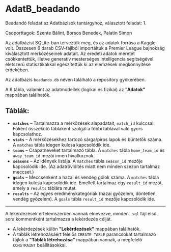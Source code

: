 # AdatB_beadando
Beadandó feladat az Adatbázisok tantárgyhoz, választott feladat: 1. 

Csoporttagok: Szente Bálint, Borsos Benedek, Palatin Simon

Az adatbázist SQLite-ban terveztük meg, és az adatok forrása a Kaggle volt. Összesen 6 darab CSV-fájlból importáltuk a Premier League bajnokság kiválasztott mérkőzéseinek adatait. Az eredeti adatok méretét csökkentettük, illetve generatív mesterséges intelligencia segítségével életszerű statisztikákkal egészítettük ki az elemzések megkönnyítése érdekében.

Az adatbázis `beadando.db` néven található a repository gyökerében.

A 6 tábla, valamint az adatmodellek (logikai és fizikai) az **"Adatok"** mappában találhatók.

## Táblák:

- **`matches`** – Tartalmazza a mérkőzések alapadatait, `match_id` kulccsal. Főként összekötő táblaként szolgál a többi táblával való gyors kapcsolathoz.
- **`stats`** – A mérkőzésekhez tartozó sárga/piros lapok és büntetők száma. A `matches` tábla idegen kulcsa kapcsolódik ide.
- **`teams`** – Csapatneveket tartalmazó tábla. A `matches` tábla `home_team_id` és `away_team_id` mezői innen hivatkoznak.
- **`seasons`** – Az idények listája. A `matches` tábla `season_id` mezője kapcsolódik ide. (Az adatrövidítés miatt nem minden szezon tartalmaz meccset.)
- **`goals`** – Meccsenként a hazai és vendég gólok száma. A `matches` tábla idegen kulcsa kapcsolódik ide. Emellett tartalmaz egy `result_id` mezőt, amely a `results` táblára mutat.
- **`results`** – Az egyes eredménykategóriák (hazai győzelem, döntetlen, vendég győzelem). A `goals` tábla `result_id` mezője kapcsolódik ide.

---

A lekérdezések értelemszerűen vannak elnevezve, minden `.sql` fájl első sora kommentként tartalmazza a lekérdezés célját.

- A lekérdezések külön **"Lekérdezések"** mappában találhatók.
- A táblák létrehozásáért felelős `CREATE TABLE` parancsokat tartalmazó fájlok a **"Táblák létrehozása"** mappában vannak, a megfelelő `CONSTRAINT` beállításokkal.

